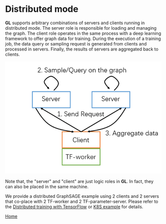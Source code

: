 # Distributed mode

**GL** supports arbitrary combinations of servers and clients running in distributed mode. The server role is responsible for loading and managing the graph. The client role operates in the same process with a deep learning framework to offer graph data for training. During the execution of a training job, the data query or sampling request is generated from clients and processed in servers. Finally, the results of servers are aggregated back to clients.

<p align=center>
<img src="images/distributed.png"/>
</p>

Note that, the "server" and "client" are just logic roles in **GL**. In fact, they can also be placed in the same machine.

We provide a distributed GraphSAGE example using 2 clients and 2 servers that co-place with 2 TF-worker and 2 TF-parameter-server. Please refer to the [Distributed training with TensorFlow](graphsage.md) or [K8S example](k8s.md) for details.

[Home](../README.md)
